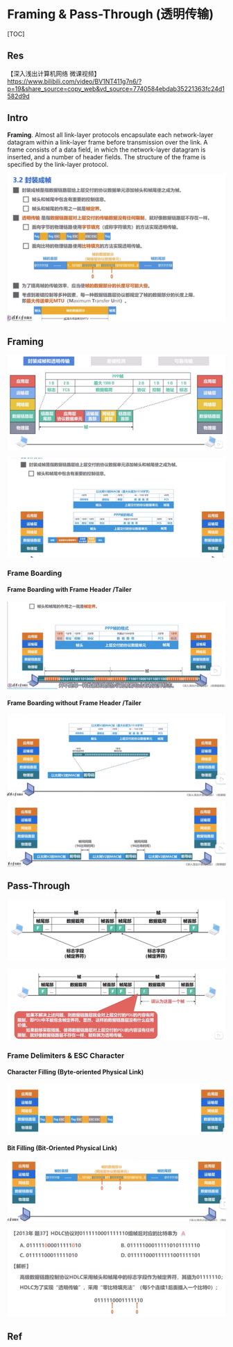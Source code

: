 # Framing & Pass-Through (透明传输)

[TOC]



## Res
【深入浅出计算机网络 微课视频】 https://www.bilibili.com/video/BV1NT411g7n6/?p=19&share_source=copy_web&vd_source=7740584ebdab35221363fc24d1582d9d



## Intro
**Framing**. Almost all link-layer protocols encapsulate each network-layer datagram within a link-layer frame before transmission over the link. A frame consists of a data field, in which the network-layer datagram is inserted, and a number of header fields. The structure of the frame is specified by the link-layer protocol. 

![](../../../../../../../Assets/Pics/Screenshot%202023-06-02%20at%202.15.03%20PM.png)



## Framing
![](../../../../../../../Assets/Pics/Screenshot%202023-06-02%20at%202.05.18%20PM.png)

![](../../../../../../../Assets/Pics/Screenshot%202023-06-16%20at%208.18.06%20PM.png)

### Frame Boarding 
#### Frame Boarding with Frame Header /Tailer
![](../../../../../../../Assets/Pics/Screenshot%202023-06-16%20at%208.19.49%20PM.png)


#### Frame Boarding without Frame Header /Tailer
![](../../../../../../../Assets/Pics/Screenshot%202023-06-16%20at%208.20.50%20PM.png)
![](../../../../../../../Assets/Pics/Screenshot%202023-06-16%20at%208.21.12%20PM.png)




## Pass-Through
![](../../../../../../../Assets/Pics/Screenshot%202023-06-16%20at%208.15.41%20PM.png)

![](../../../../../../../Assets/Pics/Screenshot%202023-06-02%20at%202.06.17%20PM.png)


### Frame Delimiters & ESC Character
#### Character Filling (Byte-oriented Physical Link)
![](../../../../../../../Assets/Pics/Screenshot%202023-06-16%20at%208.27.47%20PM.png)


#### Bit Filling (Bit-Oriented Physical Link)
![](../../../../../../../Assets/Pics/Screenshot%202023-06-16%20at%208.24.33%20PM.png)

![](../../../../../../../Assets/Pics/Screenshot%202023-06-16%20at%208.25.00%20PM.png)

## Ref

